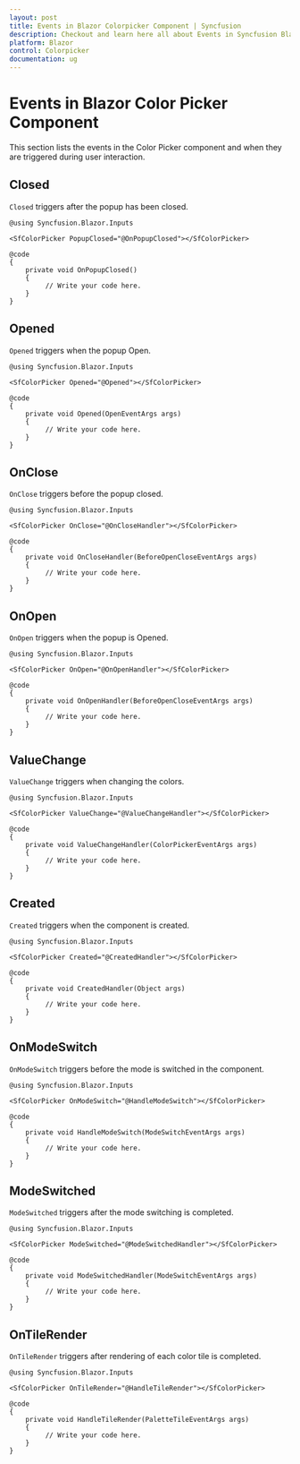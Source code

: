 ```yaml
---
layout: post
title: Events in Blazor Colorpicker Component | Syncfusion
description: Checkout and learn here all about Events in Syncfusion Blazor Colorpicker component and much more details.
platform: Blazor
control: Colorpicker
documentation: ug
---
```


# Events in Blazor Color Picker Component

This section lists the events in the Color Picker component and when they are triggered during user interaction.

## Closed

`Closed` triggers after the popup has been closed.

```cshtml
@using Syncfusion.Blazor.Inputs

<SfColorPicker PopupClosed="@OnPopupClosed"></SfColorPicker>

@code
{
    private void OnPopupClosed()
    {
         // Write your code here. 
    }
}
```

## Opened

`Opened` triggers when the popup Open.

```cshtml
@using Syncfusion.Blazor.Inputs

<SfColorPicker Opened="@Opened"></SfColorPicker>

@code
{
    private void Opened(OpenEventArgs args)
    {
         // Write your code here. 
    }
}
```

## OnClose

`OnClose` triggers before the popup closed.

```cshtml
@using Syncfusion.Blazor.Inputs

<SfColorPicker OnClose="@OnCloseHandler"></SfColorPicker>

@code
{
    private void OnCloseHandler(BeforeOpenCloseEventArgs args)
    {
         // Write your code here. 
    }
}
```

## OnOpen

`OnOpen` triggers when the popup is Opened.

```cshtml
@using Syncfusion.Blazor.Inputs

<SfColorPicker OnOpen="@OnOpenHandler"></SfColorPicker>

@code
{
    private void OnOpenHandler(BeforeOpenCloseEventArgs args)
    {
         // Write your code here. 
    }
}
```

## ValueChange

`ValueChange` triggers when changing the colors.

```cshtml
@using Syncfusion.Blazor.Inputs

<SfColorPicker ValueChange="@ValueChangeHandler"></SfColorPicker>

@code
{
    private void ValueChangeHandler(ColorPickerEventArgs args)
    {
         // Write your code here. 
    }
}
```

## Created

`Created` triggers when the component is created.

```cshtml
@using Syncfusion.Blazor.Inputs

<SfColorPicker Created="@CreatedHandler"></SfColorPicker>

@code
{
    private void CreatedHandler(Object args)
    {
         // Write your code here. 
    }
}
```

## OnModeSwitch

`OnModeSwitch` triggers before the mode is switched in the component.

```cshtml
@using Syncfusion.Blazor.Inputs

<SfColorPicker OnModeSwitch="@HandleModeSwitch"></SfColorPicker>

@code
{
    private void HandleModeSwitch(ModeSwitchEventArgs args)
    {
         // Write your code here. 
    }
}
```

## ModeSwitched

`ModeSwitched` triggers after the mode switching is completed.

```cshtml
@using Syncfusion.Blazor.Inputs

<SfColorPicker ModeSwitched="@ModeSwitchedHandler"></SfColorPicker>

@code
{
    private void ModeSwitchedHandler(ModeSwitchEventArgs args)
    {
         // Write your code here. 
    }
}
```

## OnTileRender

`OnTileRender` triggers after rendering of each color tile is completed.

```cshtml
@using Syncfusion.Blazor.Inputs

<SfColorPicker OnTileRender="@HandleTileRender"></SfColorPicker>

@code
{
    private void HandleTileRender(PaletteTileEventArgs args)
    {
         // Write your code here. 
    }
}
```


